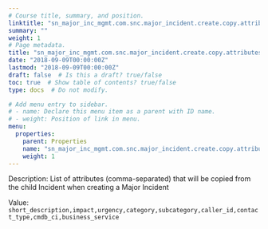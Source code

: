 ```yaml
---
# Course title, summary, and position.
linktitle: "sn_major_inc_mgmt.com.snc.major_incident.create.copy.attributes"
summary: ""
weight: 1
# Page metadata.
title: "sn_major_inc_mgmt.com.snc.major_incident.create.copy.attributes"
date: "2018-09-09T00:00:00Z"
lastmod: "2018-09-09T00:00:00Z"
draft: false  # Is this a draft? true/false
toc: true  # Show table of contents? true/false
type: docs  # Do not modify.

# Add menu entry to sidebar.
# - name: Declare this menu item as a parent with ID name.
# - weight: Position of link in menu.
menu:
  properties:
    parent: Properties
    name: "sn_major_inc_mgmt.com.snc.major_incident.create.copy.attributes"
    weight: 1
---
```


Description: List of attributes (comma-separated) that will be copied from the child Incident when creating a Major Incident


Value: `short_description,impact,urgency,category,subcategory,caller_id,contact_type,cmdb_ci,business_service`